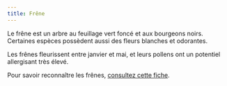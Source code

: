 ```yaml
---
title: Frêne
---
```


Le frêne est un arbre au feuillage vert foncé et aux bourgeons noirs. Certaines espèces possèdent aussi des fleurs blanches et odorantes. 

Les frênes fleurissent entre janvier et mai, et leurs pollens ont un potentiel allergisant très élevé.

Pour savoir reconnaître les frênes, [consultez cette fiche](https://plantes-risque.info/plantes/frene-commun/).
